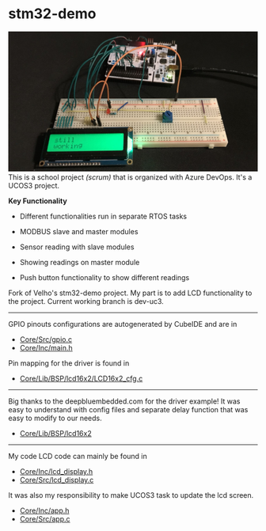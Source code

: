 # stm32-demo
![title](.pics/readme.jpg)
This is a school project *(scrum)* that is organized with Azure DevOps. It's a UCOS3 project.

**Key Functionality**
- Different functionalities run in separate RTOS tasks

- MODBUS slave and master modules
- Sensor reading with slave modules
- Showing readings on master module
- Push button functionality to show different readings


Fork of Velho's stm32-demo project.
My part is to add LCD functionality to the project.
Current working branch is dev-uc3.

---

GPIO pinouts configurations are autogenerated by CubeIDE and are in
- [Core/Src/gpio.c](Core/Src/gpio.c)
- [Core/Inc/main.h](Core/Inc/main.h)

Pin mapping for the driver is found in
- [Core/Lib/BSP/lcd16x2/LCD16x2_cfg.c](Core/Lib/BSP/lcd16x2/LCD16x2_cfg.c)

---
Big thanks to the deepbluembedded.com for the driver example!
It was easy to understand with config files and separate delay function
that was easy to modify to our needs.


- [Core/Lib/BSP/lcd16x2](Core/Lib/BSP/lcd16x2)

---
My code LCD code can mainly be found in

- [Core/Inc/lcd_display.h](Core/Inc/lcd_display.h)
- [Core/Src/lcd_display.c](Core/Src/lcd_display.c)

It was also my responsibility to make UCOS3 task to update the lcd screen.

- [Core/Inc/app.h](Core/Inc/app.h)
- [Core/Src/app.c](Core/Src/app.c)